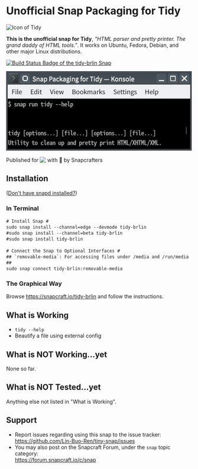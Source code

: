 # Unofficial Snap Packaging for Tidy
![Icon of Tidy](gui/icon.png "Icon of Tidy")

**This is the unofficial snap for Tidy**, *"HTML parser and pretty printer.  The grand daddy of HTML tools."*. It works on Ubuntu, Fedora, Debian, and other major Linux distributions.

[![Build Status Badge of the `tidy-brlin` Snap](https://build.snapcraft.io/badge/Lin-Buo-Ren/tidy-snap.svg "Build Status of the `tidy-brlin` snap")](https://build.snapcraft.io/user/Lin-Buo-Ren/tidy-brlin)

![Screenshot of the Snapped Application](screenshots/tidy-help-heading.png "Screenshot of the Snapped Application")

Published for <img src="http://anything.codes/slack-emoji-for-techies/emoji/tux.png" align="top" width="24" /> with 💝 by Snapcrafters

## Installation
([Don't have snapd installed?](https://snapcraft.io/docs/core/install))

### In Terminal
    # Install Snap #
    sudo snap install --channel=edge --devmode tidy-brlin
    #sudo snap install --channel=beta tidy-brlin
    #sudo snap install tidy-brlin
    
    # Connect the Snap to Optional Interfaces #
    ## `removable-media`: For accessing files under /media and /run/media ##
    sudo snap connect tidy-brlin:removable-media

### The Graphical Way
Browse <https://snapcraft.io/tidy-brlin> and follow the instructions.

## What is Working
* `tidy --help`
* Beautify a file using external config

## What is NOT Working...yet 
None so far.

## What is NOT Tested...yet
Anything else not listed in "What is Working".

## Support
* Report issues regarding using this snap to the issue tracker:  
  <https://github.com/Lin-Buo-Ren/tiny-snap/issues>
* You may also post on the Snapcraft Forum, under the `snap` topic category:  
  <https://forum.snapcraft.io/c/snap>
